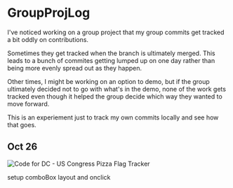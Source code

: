 # GroupProjLog

I've noticed working on a group project that my group commits get tracked a bit oddly on contributions.  

Sometimes they get tracked when the branch is ultimately merged. This leads to a bunch of commites getting lumped up on one day rather than being more evenly spread out as they happen.

Other times, I might be working on an option to demo, but if the group ultimately decided not to go with what's in the demo, none of the work gets tracked even though it helped the group decide which way they wanted to move forward.

This is an experiement just to track my own commits locally and see how that goes.

## Oct 26
![Code for DC - US Congress Pizza Flag Tracker](https://https://github.com/codefordc/us-congress-pizza-flag-tracker)

setup comboBox layout and onclick